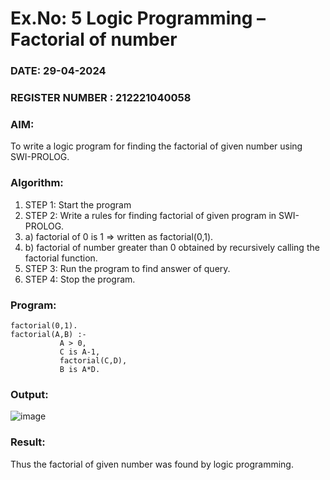 # Ex.No: 5   Logic Programming – Factorial of number   
### DATE:    29-04-2024                                                                        
### REGISTER NUMBER : 212221040058
### AIM: 
To  write  a logic program for finding the factorial of given number using SWI-PROLOG. 
### Algorithm:
1. STEP 1: Start the program
2. STEP 2:  Write a rules for finding factorial of given program in SWI-PROLOG.
3.   a)	factorial of 0 is 1 => written as factorial(0,1).
4.   b)	factorial of number greater than 0 obtained by recursively calling the factorial    function.
5. STEP 3: Run the program  to find answer of  query.
6. STEP 4: Stop the program.

### Program:
```
factorial(0,1).
factorial(A,B) :-  
           A > 0, 
           C is A-1,
           factorial(C,D),
           B is A*D.
```



### Output:

![image](https://github.com/Irenejecinthamerlin/AI_Lab_2023-24/assets/128350225/9b58ca5a-ed54-46d3-92d2-93ef19aa694f)


### Result:
Thus the factorial of given number was found by logic programming. 
